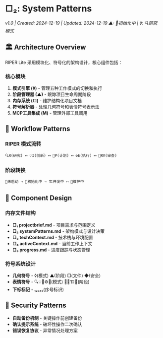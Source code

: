 # □₂: System Patterns
*v1.0 | Created: 2024-12-19 | Updated: 2024-12-19*
*▲: 🚧初始化中 | ◊: 🔍研究模式*

## 🏛️ Architecture Overview
RIPER Lite 采用模块化、符号化的架构设计，核心组件包括：

### 核心模块
1. **模式引擎 (◊)** - 管理五种工作模式的切换和执行
2. **阶段管理器 (▲)** - 跟踪项目生命周期阶段
3. **内存系统 (□)** - 维护结构化项目文档
4. **符号解析器** - 处理几何符号和表情符号表示法
5. **MCP工具集成 (M)** - 管理外部工具调用

## 🔄 Workflow Patterns

### RIPER 模式流转
```
🔍R(研究) ⟷ 💡I(创新) ⟷ 📝P(计划) ⟷ ⚙️E(执行) ⟷ 🔎RV(审查)
```

### 阶段转换
```
🌱未启动 → 🚧初始化中 → 🏗️开发中 ⟷ 🔧维护中
```

## 🧩 Component Design

### 内存文件结构
- **□₁ projectbrief.md** - 项目需求与范围定义
- **□₂ systemPatterns.md** - 架构模式与设计决策
- **□₃ techContext.md** - 技术栈与环境配置
- **□₄ activeContext.md** - 当前工作上下文
- **□₅ progress.md** - 进度跟踪与状态管理

### 符号系统设计
- **几何符号** - ◊(模式) ▲(阶段) □(文件) ◆(安全)
- **表情符号** - 🔍💡📝⚙️🔎(模式) 🌱🚧🏗️🔧(阶段)
- **下标标记** - ₁₂₃₄₅(序号标识)

## 🔐 Security Patterns
- **自动备份机制** - 关键操作前创建备份
- **确认提示系统** - 破坏性操作二次确认
- **错误恢复协议** - 异常情况处理方案

